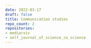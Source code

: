 ```yaml
---
date: 2022-03-17
draft: false
title: Communication studies
repo_count: 2
repositories:
- mediarxiv
- self_journal_of_science_co_science
---
```



